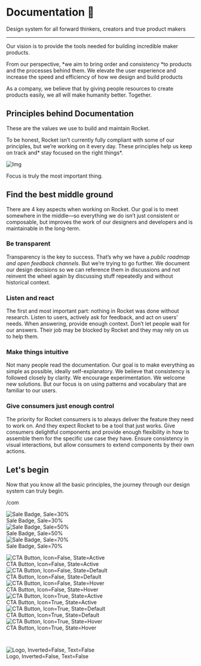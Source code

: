 
# Documentation 🚀

Design system for all forward thinkers, creators and true product makers

---

Our vision is to provide the tools needed for building incredible maker products.

From our perspective, *we aim to bring order and consistency *to products and the processes behind them. We elevate the user experience and increase the speed and efficiency of how we design and build products

As a company, we believe that by giving people resources to create products easily, we all will make humanity better. Together.

## Principles behind Documentation

These are the values we use to build and maintain Rocket.

To be honest, Rocket isn’t currently fully compliant with some of our principles, but we’re working on it every day. These principles help us keep on track and* stay focused on the right things*.

![Img](https://studio-assets.supernova.io/design-systems/14533/9289758a-6300-472a-bbc6-a57098081abf.jpeg?Expires=1990828800&Policy=eyJTdGF0ZW1lbnQiOlt7IlJlc291cmNlIjoiaHR0cHM6Ly9zdHVkaW8tYXNzZXRzLnN1cGVybm92YS5pby9kZXNpZ24tc3lzdGVtcy8xNDUzMy85Mjg5NzU4YS02MzAwLTQ3MmEtYmJjNi1hNTcwOTgwODFhYmYuanBlZyIsIkNvbmRpdGlvbiI6eyJEYXRlTGVzc1RoYW4iOnsiQVdTOkVwb2NoVGltZSI6MTk5MDgyODgwMH19fV19&Signature=E9DL6D-ZtS~4qaH18y5tnHC4gtpQUzZb85NmDFMuezn~MaWHPSumzBv6tXkxGqSgGyKh~9FaYnbfHkcJhU~4F~jdbuY70gbRxUpvnBtyCpz8o0mci-d2A9WoIZ3RGl11izD3c2WMfUaKhSaFlUw8cTGP-9vrqeUi58O2P4zYT9eAeyvOIFzQXgIgljhxiB9mIVU5a4j1vDL8ntJpagEZukKRskOgMrrB4LNQ-nRsvXFF7W5C5EkdoZPZf4jFxcQu2Yj6M9-bqNBXubYMsYYhEXqvqUOAnYVaE59E5PSSe43HKv2gp1ajSJ3ttHtTtCITO8Vyfh1FoTl03Z18ki8iZg__&Key-Pair-Id=APKAJGK34LCCAUR7N6LA)

Focus is truly the most important thing.

## Find the best middle ground

There are 4 key aspects when working on Rocket. Our goal is to meet somewhere in the middle—so everything we do isn’t just consistent or composable, but improves the work of our designers and developers and is maintainable in the long-term.

### Be transparent

Transparency is the key to success. That’s why we have a *public roadmap and open feedback channels*. But we’re trying to go further. We document our design decisions so we can reference them in discussions and not reinvent the wheel again by discussing stuff repeatedly and without historical context.

### Listen and react

The first and most important part: nothing in Rocket was done without research. Listen to users, actively ask for feedback, and act on users’ needs. When answering, provide enough context. Don’t let people wait for our answers. Their job may be blocked by Rocket and they may rely on us to help them.

### Make things intuitive

Not many people read the documentation. Our goal is to make everything as simple as possible, ideally self-explanatory. We believe that consistency is followed closely by clarity. We encourage experimentation. We welcome new solutions. But our focus is on using patterns and vocabulary that are familiar to our users.

### Give consumers just enough control

The priority for Rocket consumers is to always deliver the feature they need to work on. And they expect Rocket to be a tool that just works. Give consumers delightful components and provide enough flexibility in how to assemble them for the specific use case they have. Ensure consistency in visual interactions, but allow consumers to extend components by their own actions.

## Let's begin

Now that you know all the basic principles, the journey through our design system can truly begin.

/com

  
![Sale Badge, Sale=30%](https://studio-assets.supernova.io/design-systems/14533/21568dbe-3ba7-4ad1-86c8-47116c7e9d53.png?Expires=1990828800&Policy=eyJTdGF0ZW1lbnQiOlt7IlJlc291cmNlIjoiaHR0cHM6Ly9zdHVkaW8tYXNzZXRzLnN1cGVybm92YS5pby9kZXNpZ24tc3lzdGVtcy8xNDUzMy8yMTU2OGRiZS0zYmE3LTRhZDEtODZjOC00NzExNmM3ZTlkNTMucG5nIiwiQ29uZGl0aW9uIjp7IkRhdGVMZXNzVGhhbiI6eyJBV1M6RXBvY2hUaW1lIjoxOTkwODI4ODAwfX19XX0_&Signature=HO4GrQVTqa2Hk-MOFiIfVsMYO5HTmrA23vm51BtuwScaoCBu0tyi5AcxHZVlTaS-Yt2fq0KTXNZ3EWo3xOhMVu8XoOeKuGW32WbAOBBGw4hkS101LaubpU1WbEkmNC4vudHR4pz9BPFtEk2a6sd9XA1rI10FIrJOcEIc4JGl9Wyij8UVF7acB6wG9h0qW3wq9CbjeJ6lUFEIJhrIe0-92opuiqesqmFxHG0mJCBTvZtFr2lu5cByxbH0TMT7RmOX84ClshJe6G-Xxegco2UaGayZoUcDTo66aNg3hG5Dzu2qOVza9f28vzkye5jsZ5zVJ0W1qaKHJzONVN316kCBxA__&Key-Pair-Id=APKAJGK34LCCAUR7N6LA)  
Sale Badge, Sale=30%  
![Sale Badge, Sale=50%](https://studio-assets.supernova.io/design-systems/14533/5b59c19e-89cd-44fc-bdab-a31efe35568e.png?Expires=1990828800&Policy=eyJTdGF0ZW1lbnQiOlt7IlJlc291cmNlIjoiaHR0cHM6Ly9zdHVkaW8tYXNzZXRzLnN1cGVybm92YS5pby9kZXNpZ24tc3lzdGVtcy8xNDUzMy81YjU5YzE5ZS04OWNkLTQ0ZmMtYmRhYi1hMzFlZmUzNTU2OGUucG5nIiwiQ29uZGl0aW9uIjp7IkRhdGVMZXNzVGhhbiI6eyJBV1M6RXBvY2hUaW1lIjoxOTkwODI4ODAwfX19XX0_&Signature=jnhixxVuQS1dQ1x1PoaKm92ge-qQg6-nJKAeH~tXv7BzNjRSjliIcuo9pu~e9rCXQ~NaKqL3sW7vxqV2z2AweLruBxF3DJAwOnPZbJRucD662kXlDu7x94Fma1jiaVRtwMMif08ciR~VxQgwecNtYtUOkgj8szYTRpPmLmkrdajW2uwUSQKUQ6nlj3WAhEPWlVlT-~f1DeetTH8QTsZJuiVXIeY65ZdiDQ2Xb7iHVZ~XM9SHCxiHEacQO51nRHPiFebKmJ7YQKGRGs5KP0I79sGlpw8yIm3vHDLICXPkvwfvGjgetGJQG4TPRBOdrG9vmmB2yowKL~xEkVh932i1mQ__&Key-Pair-Id=APKAJGK34LCCAUR7N6LA)  
Sale Badge, Sale=50%  
![Sale Badge, Sale=70%](https://studio-assets.supernova.io/design-systems/14533/0de7267d-a89b-4911-bd0b-8afa0674d8db.png?Expires=1990828800&Policy=eyJTdGF0ZW1lbnQiOlt7IlJlc291cmNlIjoiaHR0cHM6Ly9zdHVkaW8tYXNzZXRzLnN1cGVybm92YS5pby9kZXNpZ24tc3lzdGVtcy8xNDUzMy8wZGU3MjY3ZC1hODliLTQ5MTEtYmQwYi04YWZhMDY3NGQ4ZGIucG5nIiwiQ29uZGl0aW9uIjp7IkRhdGVMZXNzVGhhbiI6eyJBV1M6RXBvY2hUaW1lIjoxOTkwODI4ODAwfX19XX0_&Signature=iShOK6BswDXJnWGAxyEzX2fSrnIyN2RrATSmd5D7qMSvX8jFT52w31FJXX8pDhRxF921Be5CVeCI5cfCzP-bkxJ0W0kSIqwcGMmLl8J~q7lIzvAiTHdvnbDRm67pbYbIhM53QS0fhsAsAt3sattRe09wTPSYi5HQpofaK~oAUy~C4~IdyN554Fcc4BRHCxy716GYMUkvVRKWeBwJ8TWX8FmxJUeiYBGz59G2Tr~bVnrnmpk6ErvHBHpUDBInHbrNxYo1tJU8pYbpLFLXWfYU0Ee-8AdfOltEmmgKruKR~8kZFjQuq15AbkM5SxJKll5ZSeGQcdbhsOOFzxYmo~pqQw__&Key-Pair-Id=APKAJGK34LCCAUR7N6LA)  
Sale Badge, Sale=70%  


  
![CTA Button, Icon=False, State=Active](https://studio-assets.supernova.io/design-systems/14533/1710cc19-9320-4f18-a889-e627b64b7287.png?Expires=1990828800&Policy=eyJTdGF0ZW1lbnQiOlt7IlJlc291cmNlIjoiaHR0cHM6Ly9zdHVkaW8tYXNzZXRzLnN1cGVybm92YS5pby9kZXNpZ24tc3lzdGVtcy8xNDUzMy8xNzEwY2MxOS05MzIwLTRmMTgtYTg4OS1lNjI3YjY0YjcyODcucG5nIiwiQ29uZGl0aW9uIjp7IkRhdGVMZXNzVGhhbiI6eyJBV1M6RXBvY2hUaW1lIjoxOTkwODI4ODAwfX19XX0_&Signature=CCgft8-cZ0O81z8u-mwDpNlSF5B1bZBcdwO-pzhmnfSttzquo-ABtgbX0PwNKvauLzPM5s~9NbVvQ2MQDO878zF3Y0UkE3mj3fA70x9Md-E1X8NjmG0xhbIX-8qsJFAHG0kvRwjdvi922ONlb6~3hoa10dLV1KRzORH0NggqWMru2uaYWybAc2eY7FgBtIlVFeHjmtk8xj2DDqyzaCqv~tkEOj2WppYBARv13E1KDWBKyD-1ehLEzcmkL9hp9krhxMnuHgcM0QzRpzEt1e-KbTlPLh4XIriJokjhxQpeGNn5pyIiJ918xCTPZ7x44xo9iNWr-TS0Q9ruscXAR7jLaw__&Key-Pair-Id=APKAJGK34LCCAUR7N6LA)  
CTA Button, Icon=False, State=Active  
![CTA Button, Icon=False, State=Default](https://studio-assets.supernova.io/design-systems/14533/f0319382-a93b-4975-8a15-9e7731abda13.png?Expires=1990828800&Policy=eyJTdGF0ZW1lbnQiOlt7IlJlc291cmNlIjoiaHR0cHM6Ly9zdHVkaW8tYXNzZXRzLnN1cGVybm92YS5pby9kZXNpZ24tc3lzdGVtcy8xNDUzMy9mMDMxOTM4Mi1hOTNiLTQ5NzUtOGExNS05ZTc3MzFhYmRhMTMucG5nIiwiQ29uZGl0aW9uIjp7IkRhdGVMZXNzVGhhbiI6eyJBV1M6RXBvY2hUaW1lIjoxOTkwODI4ODAwfX19XX0_&Signature=e2aTRybTrgS1j-tatfSfKocOpGuBwqLk4QT8wRDxKqZrA28NY0pWccnZBksipJSjYyD9e6wSlVTE8La8iE7k1bg~PT~SUD-jEBggYUxmhuQMb-E8Xwb8PVvwYXrwle4Fc~pPfYgPxRTDTQp4mHrXMeQZ-4hKkrgyVXj~e73m1D9bm0CCAfyHc5gswI~Ve9uyeNRteBX35wHlI9X8J56SZpBqBWYHFKhfEnpvGU9F3R6Co2Dd3Xo7jU4rtXHbrP1r-H5pYo59p8Z6tlCYr6Y3OYm03EmJZkLM21D2sS7akg0MUphJJnytV1ok26AlOp04TcfKu25MXaq88wbamStNjQ__&Key-Pair-Id=APKAJGK34LCCAUR7N6LA)  
CTA Button, Icon=False, State=Default  
![CTA Button, Icon=False, State=Hover](https://studio-assets.supernova.io/design-systems/14533/c9b8f07c-2239-48f6-9afb-f54ce2157d65.png?Expires=1990828800&Policy=eyJTdGF0ZW1lbnQiOlt7IlJlc291cmNlIjoiaHR0cHM6Ly9zdHVkaW8tYXNzZXRzLnN1cGVybm92YS5pby9kZXNpZ24tc3lzdGVtcy8xNDUzMy9jOWI4ZjA3Yy0yMjM5LTQ4ZjYtOWFmYi1mNTRjZTIxNTdkNjUucG5nIiwiQ29uZGl0aW9uIjp7IkRhdGVMZXNzVGhhbiI6eyJBV1M6RXBvY2hUaW1lIjoxOTkwODI4ODAwfX19XX0_&Signature=f-dEEUVH~eCWOr8JPAORlw1ms0wF7ldb6B5J-dv859QHpKwWzZun5Vp5Kcq6SOAYOyYKcK235BGAezZUri4BJSxPlwtBn7oFQ~Etlv56k3I~xZhrTDjKUf0qQkNX1WJR6K8UOG8QWuoGNtvPUSw7B7AfivzagWsxDYub3L1k7WkZiNs9-INn4p175WcIkPTIxT1GX4zMuoC3qn1FQj2VFVj5ys7VCAEZ3junQuVOMdpE1~KbWyyK94tP802TyuRZvMXqQcY26xUEGiORqDD2l6LpJlkcBljXY6PHZBYwKSkqhxEkiyKQixPJywuI06G~mnlWUBb0gO6vtqTCGmitJg__&Key-Pair-Id=APKAJGK34LCCAUR7N6LA)  
CTA Button, Icon=False, State=Hover  
![CTA Button, Icon=True, State=Active](https://studio-assets.supernova.io/design-systems/14533/f5418480-691c-47ad-9949-b81345fb42c4.png?Expires=1990828800&Policy=eyJTdGF0ZW1lbnQiOlt7IlJlc291cmNlIjoiaHR0cHM6Ly9zdHVkaW8tYXNzZXRzLnN1cGVybm92YS5pby9kZXNpZ24tc3lzdGVtcy8xNDUzMy9mNTQxODQ4MC02OTFjLTQ3YWQtOTk0OS1iODEzNDVmYjQyYzQucG5nIiwiQ29uZGl0aW9uIjp7IkRhdGVMZXNzVGhhbiI6eyJBV1M6RXBvY2hUaW1lIjoxOTkwODI4ODAwfX19XX0_&Signature=FheWIZ~Ji7FDrozk2ySA3bCu1J4-tLQ6UzPB-UHcCojvVPnkN-JFl019ZGOG6HEeerFVAwZSXs-L7rnIsmALtEvkCeY-VGiKPrGkxTwpv2CEfD6sj9YXBK25xI1FUfIp9De7gTjJEYOIzMSuIZp~JCPQrbFtNmnktb-~DVVHPaNXPoq76sfp8s7Gv7jz7A-ShyHGNiGCXdN1hS4i56XrH2fK0EmeqAcOynoIs3LwV8YwahKecgudiS9rm501l-dePhBucP5WAYENsLJYDHyGZUQH4NBs5MErq6fwxegIhCSy1H4Doat9o8EnavcEdO31E7Y5VXe8oarbxfOxJ0u~Xw__&Key-Pair-Id=APKAJGK34LCCAUR7N6LA)  
CTA Button, Icon=True, State=Active  
![CTA Button, Icon=True, State=Default](https://studio-assets.supernova.io/design-systems/14533/bbb204e3-1843-4b7e-82c0-28cc68d5a211.png?Expires=1990828800&Policy=eyJTdGF0ZW1lbnQiOlt7IlJlc291cmNlIjoiaHR0cHM6Ly9zdHVkaW8tYXNzZXRzLnN1cGVybm92YS5pby9kZXNpZ24tc3lzdGVtcy8xNDUzMy9iYmIyMDRlMy0xODQzLTRiN2UtODJjMC0yOGNjNjhkNWEyMTEucG5nIiwiQ29uZGl0aW9uIjp7IkRhdGVMZXNzVGhhbiI6eyJBV1M6RXBvY2hUaW1lIjoxOTkwODI4ODAwfX19XX0_&Signature=KSdsmKcBtac6uLXcqaqfKQplvr3j-GlB9uMUV2PeeT~hKwRl3pQyhyVYQurEkXqgrILVuL7jwhNPeV84qutTjMQgmgnnp8iVs6LNP71gV9v0hS5m2-O4Fy94mUTvjuWqufCrWYtzz047xplSYZ1X-RqDlsuIj44gM1fS-bnGdGgI5anwsi7pNBpbHpaOZxaKoB1d6seCM2-FoKUBr8QQCaatUN-3zirQPW9NacU~nAYKH1~6H~sWayLbYZVg9KY-7q7Xmxei6kH~6XD2upLnE8HG9U-~2ThLlz76brqnVzstdBdM5MymyFTboLud7mLAUHNx7VlYI-cU~1-bEhlYtA__&Key-Pair-Id=APKAJGK34LCCAUR7N6LA)  
CTA Button, Icon=True, State=Default  
![CTA Button, Icon=True, State=Hover](https://studio-assets.supernova.io/design-systems/14533/1703f85f-2fd3-4862-bdc9-f0e46298609a.png?Expires=1990828800&Policy=eyJTdGF0ZW1lbnQiOlt7IlJlc291cmNlIjoiaHR0cHM6Ly9zdHVkaW8tYXNzZXRzLnN1cGVybm92YS5pby9kZXNpZ24tc3lzdGVtcy8xNDUzMy8xNzAzZjg1Zi0yZmQzLTQ4NjItYmRjOS1mMGU0NjI5ODYwOWEucG5nIiwiQ29uZGl0aW9uIjp7IkRhdGVMZXNzVGhhbiI6eyJBV1M6RXBvY2hUaW1lIjoxOTkwODI4ODAwfX19XX0_&Signature=L9tlpnY0n65XhsB9OlTS8aBdy6qTWZKqJW-N9qeQnApoC880JArIkplJx0rpqn8OEg5nJZF4KN1ec2GDRvuB0t1thMbcMtbWTx7-QV4Ht2lo8UiRHhT419D9IgHNsV3zZJ4rbgXzpnDxJk325aK4WLVzAR6gl6FeRv-PSiyWY5vgWtIT1GFOfj~D~FMWHuGP~JiJd0Qf31aFlPbKirQ2Lu4ZOAJZSuYAmdvoRZPrK4FwgVfpGDwu2KN2ozXm7qZjw0YyIsVx8r0Gvl-GtSey7LaUur3uSIk2wdqgxZURt-EQRCWPDOvF2amc1hjsDl-1gydtksYnrzB0SUevDuQVQw__&Key-Pair-Id=APKAJGK34LCCAUR7N6LA)  
CTA Button, Icon=True, State=Hover  


```javascript  
  
```

  
![Logo, Inverted=False, Text=False](https://studio-assets.supernova.io/design-systems/14533/12f857bc-3a25-40c3-bf2c-8ea807bb28d4.png?Expires=1990828800&Policy=eyJTdGF0ZW1lbnQiOlt7IlJlc291cmNlIjoiaHR0cHM6Ly9zdHVkaW8tYXNzZXRzLnN1cGVybm92YS5pby9kZXNpZ24tc3lzdGVtcy8xNDUzMy8xMmY4NTdiYy0zYTI1LTQwYzMtYmYyYy04ZWE4MDdiYjI4ZDQucG5nIiwiQ29uZGl0aW9uIjp7IkRhdGVMZXNzVGhhbiI6eyJBV1M6RXBvY2hUaW1lIjoxOTkwODI4ODAwfX19XX0_&Signature=PWw73lrdM~eaCnfw7mKYtEF6dLzFRH5PwhcUtaTVwdUNd3y93J~~p5HGVtV5nfBBAKoS5YJBfEeUGToVd0rDSuyXkzm~ohsO9rbXIyEPy4ovz7ni9bW9QmlUsZdipPpLYRG72AEwivc1-r4~vn1-Nd0PBRc~Mkll25aWQuieZyqTHlUyvr2j3CiR9avaovOd4dM4PHtcPFRX5JVxjpOv~8K1oRHXEop8Vqp9bOJNvFEWibyHsCKP2IyZetfqhyH7fYjxk~41VIu68DoFb1Ue2tPedfV62JgW4LeGYuH0G0Ci4GaNqZMWFNCl~KHBnCEjqG9E4vc0i6o1lz6qwOzDww__&Key-Pair-Id=APKAJGK34LCCAUR7N6LA)  
Logo, Inverted=False, Text=False  


  
  

